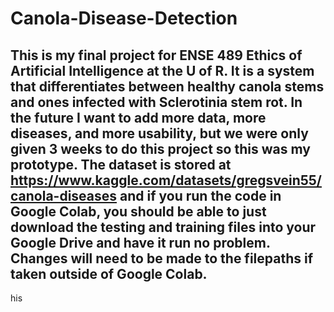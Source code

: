 # Canola-Disease-Detection
This is my final project for ENSE 489 Ethics of Artificial Intelligence at the U of R. It is a system that differentiates between healthy canola stems and ones infected with Sclerotinia stem rot. In the future I want to add more data, more diseases, and more usability, but we were only given 3 weeks to do this project so this was my prototype. The dataset is stored at https://www.kaggle.com/datasets/gregsvein55/canola-diseases and if you run the code in Google Colab, you should be able to just download the testing and training files into your Google Drive and have it run no problem. Changes will need to be made to the filepaths if taken outside of Google Colab. 
---

his
